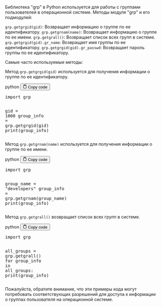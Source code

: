 <p>Библиотека "grp" в Python используется для работы с группами пользователей в операционной системе.
Методы модуля "grp" и его подмодулей:</p>
<p><code>grp.getgrgid(gid)</code>: Возвращает информацию о группе по ее идентификатору.
<code>grp.getgrnam(name)</code>: Возвращает информацию о группе по ее имени.
<code>grp.getgrall()</code>: Возвращает список всех групп в системе.
<code>grp.getgrgid(gid).gr_name</code>: Возвращает имя группы по ее идентификатору.
<code>grp.getgrgid(gid).gr_passwd</code>: Возвращает пароль группы по ее идентификатору.</p>
<p>Самые часто используемые методы:</p>
<p>Метод <code>grp.getgrgid(gid)</code> используется для получения информации о группе по ее идентификатору.</p>
<div class="code-element">
<div class="lang-line">
  <text>python</text>
  <button class="copy-button"
          id="code3dbdf130e64b3f4b3f4896df497452ccb"
          onclick="copyCode(code3dbdf130e64b3f4b3f4896df497452cc, code3dbdf130e64b3f4b3f4896df497452ccb)">
    <svg stroke="currentColor"
         fill="none"
         stroke-width="2"
         viewBox="0 0 24 24"
         stroke-linecap="round"
         stroke-linejoin="round"
         class="h-4 w-4"
         height="1em"
         width="1em"
         xmlns="http://www.w3.org/2000/svg">
      <path d="M16 4h2a2 2 0 0 1 2 2v14a2 2 0 0 1-2 2H6a2 2 0 0 1-2-2V6a2 2 0 0 1 2-2h2"></path>
      <rect x="8" y="2" width="8" height="4" rx="1" ry="1"></rect>
    </svg>
    <text>Copy code</text>
  </button>

</div>
<div class="code" id="code3dbdf130e64b3f4b3f4896df497452cc"><div class="highlight"><pre><span></span><span class="kn">import</span> <span class="nn">grp</span>

<span class="n">gid</span> <span class="o">=</span> <span class="mi">1000</span>
<span class="n">group_info</span> <span class="o">=</span> <span class="n">grp</span><span class="o">.</span><span class="n">getgrgid</span><span class="p">(</span><span class="n">gid</span><span class="p">)</span>
<span class="nb">print</span><span class="p">(</span><span class="n">group_info</span><span class="p">)</span>
</pre></div></div>
</div>

<p>Метод <code>grp.getgrnam(name)</code> используется для получения информации о группе по ее имени.</p>
<div class="code-element">
<div class="lang-line">
  <text>python</text>
  <button class="copy-button"
          id="code1f882e701208fde488b5805450527e42b"
          onclick="copyCode(code1f882e701208fde488b5805450527e42, code1f882e701208fde488b5805450527e42b)">
    <svg stroke="currentColor"
         fill="none"
         stroke-width="2"
         viewBox="0 0 24 24"
         stroke-linecap="round"
         stroke-linejoin="round"
         class="h-4 w-4"
         height="1em"
         width="1em"
         xmlns="http://www.w3.org/2000/svg">
      <path d="M16 4h2a2 2 0 0 1 2 2v14a2 2 0 0 1-2 2H6a2 2 0 0 1-2-2V6a2 2 0 0 1 2-2h2"></path>
      <rect x="8" y="2" width="8" height="4" rx="1" ry="1"></rect>
    </svg>
    <text>Copy code</text>
  </button>

</div>
<div class="code" id="code1f882e701208fde488b5805450527e42"><div class="highlight"><pre><span></span><span class="kn">import</span> <span class="nn">grp</span>

<span class="n">group_name</span> <span class="o">=</span> <span class="s2">&quot;developers&quot;</span>
<span class="n">group_info</span> <span class="o">=</span> <span class="n">grp</span><span class="o">.</span><span class="n">getgrnam</span><span class="p">(</span><span class="n">group_name</span><span class="p">)</span>
<span class="nb">print</span><span class="p">(</span><span class="n">group_info</span><span class="p">)</span>
</pre></div></div>
</div>

<p>Метод <code>grp.getgrall()</code> возвращает список всех групп в системе.</p>
<div class="code-element">
<div class="lang-line">
  <text>python</text>
  <button class="copy-button"
          id="code51b1990bbb59fa73a6acb3b65d025169b"
          onclick="copyCode(code51b1990bbb59fa73a6acb3b65d025169, code51b1990bbb59fa73a6acb3b65d025169b)">
    <svg stroke="currentColor"
         fill="none"
         stroke-width="2"
         viewBox="0 0 24 24"
         stroke-linecap="round"
         stroke-linejoin="round"
         class="h-4 w-4"
         height="1em"
         width="1em"
         xmlns="http://www.w3.org/2000/svg">
      <path d="M16 4h2a2 2 0 0 1 2 2v14a2 2 0 0 1-2 2H6a2 2 0 0 1-2-2V6a2 2 0 0 1 2-2h2"></path>
      <rect x="8" y="2" width="8" height="4" rx="1" ry="1"></rect>
    </svg>
    <text>Copy code</text>
  </button>

</div>
<div class="code" id="code51b1990bbb59fa73a6acb3b65d025169"><div class="highlight"><pre><span></span><span class="kn">import</span> <span class="nn">grp</span>

<span class="n">all_groups</span> <span class="o">=</span> <span class="n">grp</span><span class="o">.</span><span class="n">getgrall</span><span class="p">()</span>
<span class="k">for</span> <span class="n">group_info</span> <span class="ow">in</span> <span class="n">all_groups</span><span class="p">:</span>
    <span class="nb">print</span><span class="p">(</span><span class="n">group_info</span><span class="p">)</span>
</pre></div></div>
</div>

<p>Пожалуйста, обратите внимание, что эти примеры кода могут потребовать соответствующих разрешений для доступа к информации о группах пользователя на операционной системе.</p>